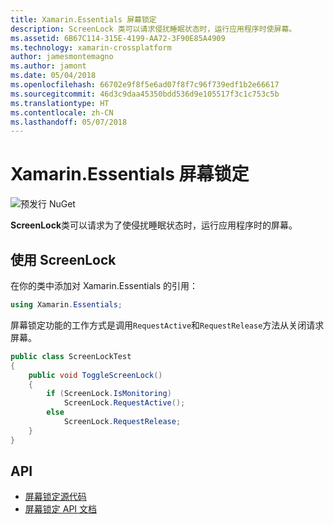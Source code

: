 ```yaml
---
title: Xamarin.Essentials 屏幕锁定
description: ScreenLock 类可以请求侵扰睡眠状态时，运行应用程序时使屏幕。
ms.assetid: 6B67C114-315E-4199-AA72-3F90E85A4909
ms.technology: xamarin-crossplatform
author: jamesmontemagno
ms.author: jamont
ms.date: 05/04/2018
ms.openlocfilehash: 66702e9f8f5e6ad07f8f7c96f739edf1b2e66617
ms.sourcegitcommit: 46d3c9daa45350bdd536d9e105517f3c1c753c5b
ms.translationtype: HT
ms.contentlocale: zh-CN
ms.lasthandoff: 05/07/2018
---
```

# <a name="xamarinessentials-screen-lock"></a>Xamarin.Essentials 屏幕锁定

![预发行 NuGet](~/media/shared/pre-release.png)

**ScreenLock**类可以请求为了使侵扰睡眠状态时，运行应用程序时的屏幕。

## <a name="using-screenlock"></a>使用 ScreenLock

在你的类中添加对 Xamarin.Essentials 的引用：

```csharp
using Xamarin.Essentials;
```

屏幕锁定功能的工作方式是调用`RequestActive`和`RequestRelease`方法从关闭请求屏幕。

```csharp
public class ScreenLockTest
{
    public void ToggleScreenLock()
    {
        if (ScreenLock.IsMonitoring)
            ScreenLock.RequestActive();
        else
            ScreenLock.RequestRelease;
    }
}
```

## <a name="api"></a>API

- [屏幕锁定源代码](https://github.com/xamarin/Essentials/tree/master/Essentials/ScreenLock)
- [屏幕锁定 API 文档](xref:Xamarin.Essentials.ScreenLock)

